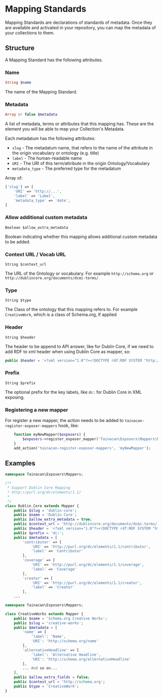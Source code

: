 # Mapping Standards

Mapping Standards are declarations of standards of metadata. Once they are available and activated in your repository, you can map the metadata of your collections to them.

## Structure

A Mapping Standard has the following attributes.

### Name

```php
String $name
```

The name of the Mapping Standard.

### Metadata

```php
Array or false $metadata
```

A list of metadata, terms or attributes that this mapping has. These are the element you will be able to map your Collection's Metadata.

Each metadatum has the following attributes:

* `slug` - The metadatum name, that refers to the name of the attribute in the origin vocabulary or ontology (e.g. title)
* `label` - The human-readable name
* `URI` - The URI of this term/attribute in the origin Ontology/Vocabulary
* `metadata_type` - The preferred type for the metadatum

Array of:
```php
['slug'] => [
	'URI' => 'http://...',
	'label' => 'Label',
	'metadata_type' => 'date',
]
```

### Allow additional custom metadata

	Boolean $allow_extra_metadata

Boolean indicating whether this mapping allows additional custom metadata to be added.

### Context URL / Vocab URL

	String $context_url

The URL of the Ontology or vocabulary. For example `http://schema.org` or  `http://dublincore.org/documents/dcmi-terms/`

### Type

	String $type

The Class of the ontology that this mapping refers to. For example `CreativeWork`, which is a class of Schema.org, if applied

### Header

	String $header

The header to be append to API answer, like for Dublin Core, if we need to add RDF to xml header when using Dublin Core as mapper, so:
```php
public $header = '<?xml version="1.0"?><!DOCTYPE rdf:RDF SYSTEM "http://dublincore.org/2000/12/01-dcmes-xml-dtd.dtd"><rdf:RDF xmlns:rdf="http://www.w3.org/1999/02/22-rdf-syntax-ns#" xmlns:dc="http://purl.org/dc/elements/1.1/" ></rdf:RDF>';
```

### Prefix

	String $prefix
	
The optional prefix for the key labels, like `dc:` for Dublin Core in XML exposing. 

### Registering a new mapper
For register a new mapper, the action needs to be added to `tainacan-register-exposer-mappers` hook, like:
```php
	function myNewMapper($exposers) {
		$exposers->register_exposer_mapper('Tainacan\Exposers\Mappers\NewMapper');
	}
	add_action('tainacan-register-exposer-mappers', 'myNewMapper');
```

## Examples

```php
namespace Tainacan\Exposers\Mappers;

/**
 * Support Dublin Core Mapping 
 * http://purl.org/dc/elements/1.1/
 *
 */
class Dublin_Core extends Mapper {
	public $slug = 'dublin-core';
	public $name = 'Dublin Core';
	public $allow_extra_metadata = true;
	public $context_url = 'http://dublincore.org/documents/dcmi-terms/';
	public $header = '<?xml version="1.0"?><!DOCTYPE rdf:RDF SYSTEM "http://dublincore.org/2000/12/01-dcmes-xml-dtd.dtd"><rdf:RDF xmlns:rdf="http://www.w3.org/1999/02/22-rdf-syntax-ns#" xmlns:dc="http://purl.org/dc/elements/1.1/" ></rdf:RDF>';
	public $prefix = 'dc:';
	public $metadata = [
		'contributor' => [
			'URI' => 'http://purl.org/dc/elements/1.1/contributor',
			'label' => 'Contributor'
		],
		'coverage' => [
			'URI' => 'http://purl.org/dc/elements/1.1/coverage',
			'label' => 'Coverage'
		],
		'creator' => [
			'URI' => 'http://purl.org/dc/elements/1.1/creator',
			'label' => 'Creator'
		],
	...
```

```php
namespace Tainacan\Exposers\Mappers;

class CreativeWorks extends Mapper {
	public $name = 'Schema.org Creative Works';
	public $slug = 'creative-works';
	public $metadata = [
		'name' => [
			'label': 'Name',
			'URI': 'http://schema.org/name'
		],
		'alternativeHeadline' => [
			'label': 'Alternative Headline',
			'URI': 'http://schema.org/alternativeHeadline'
		],
		... And so on...
	],
	public $allow_extra_fields = false;
	public $context_url = 'http://schema.org';
	public $type = 'CreativeWork';
}
```
